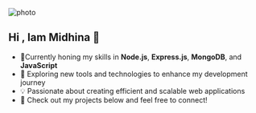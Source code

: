
![photo](https://media.licdn.com/dms/image/v2/D5616AQG2JeYh-KMD9w/profile-displaybackgroundimage-shrink_350_1400/profile-displaybackgroundimage-shrink_350_1400/0/1726652871733?e=1742428800&v=beta&t=4WMOSG0YYcKYbjJDjCl5kvjLGWfg8-M0YARcV0WKrWk)
## Hi , Iam Midhina  👋
 
- 🔭Currently honing my skills in **Node.js**, **Express.js**, **MongoDB**, and **JavaScript**  
- 🌱 Exploring new tools and technologies to enhance my development journey  
- 💡 Passionate about creating efficient and scalable web applications  
- 🔗 Check out my projects below and feel free to connect!

<!--
**midhinababu/midhinababu** is a ✨ _special_ ✨ repository because its `README.md` (this file) appears on your GitHub profile.

Here are some ideas to get you started:

- 🔭 I’m currently working on Node Js,Express Js,MongoDB,Javascript
- 🌱 I’m currently learning ...
- 👯 I’m looking to collaborate on ...
- 🤔 I’m looking for help with ...
- 💬 Ask me about ...
- 📫 How to reach me: ...
- 😄 Pronouns: ...
- ⚡ Fun fact: ...
-->

